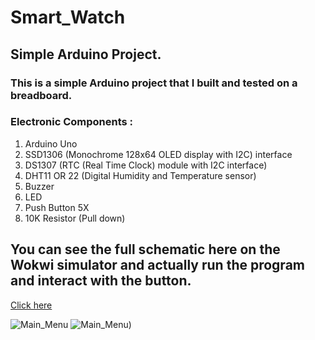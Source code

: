 
# Smart_Watch
## Simple Arduino Project.

### This is a simple Arduino project that I built and tested on a breadboard.
### Electronic Components :
1. Arduino Uno
2. SSD1306 (Monochrome 128x64 OLED display with I2C) interface
3. DS1307 (RTC (Real Time Clock) module with I2C interface)
4. DHT11 OR 22 (Digital Humidity and Temperature sensor)
5. Buzzer
6. LED
7. Push Button 5X
8. 10K Resistor (Pull down)


## You can see the full schematic here on the Wokwi simulator and actually run the program and interact with the button.
[Click here](https://wokwi.com/projects/392431636992242689)

![Main_Menu]([http://url/to/img.png](https://biaupload.com/do.php?imgf=org-ed88b0bd3f6e2.jpg))
![Main_Menu]([https://biaupload.com/do.php?imgf=org-7cc665d1ce5d1.png))
